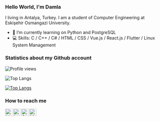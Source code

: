 ### Hello World, I'm Damla

I living in Antalya, Turkey. I am a student of Computer Engineering at Eskişehir Osmangazi University.
 
- 🌱 I’m currently learning on Python and PostgreSQL
- 💻 Skills: C / C++ / C# / HTML / CSS / Vue.js / React.js / Flutter / Linux System Management

### Statistics about my Github account

![Profile views](https://gpvc.arturio.dev/damladlg)

![Top Langs](https://github-readme-stats.vercel.app/api/top-langs/?username=damladlg&layout=compact)

[![Top Langs](https://github-readme-stats.vercel.app/api/top-langs/?username=damladlg&layout=compact)](https://github.com/damladlg/github-readme-stats)
### How to reach me

<a target="_blank" href="https://www.linkedin.com/in/damla-dalgic/">
  <img align="left" alt="LinkdeIN" width="23px" src="https://cdn.jsdelivr.net/npm/simple-icons@v3/icons/linkedin.svg" />
</a>
<a target="_blank" href="https://www.instagram.com/damladlg/?hl=tr">
  <img align="left" alt="Instagram" width="23px" src="https://cdn.jsdelivr.net/npm/simple-icons@v3/icons/instagram.svg" />
</a>
<a target="_blank" href="mailto:damladdalgic@gmail.com">
  <img align="left" alt="Gmail" width="23px" src="https://cdn.jsdelivr.net/npm/simple-icons@v3/icons/gmail.svg" />
</a>
<a target="_blank" href="https://medium.com/@damladlg">
  <img align="left" alt="Medium" width="23px" src="https://cdn.jsdelivr.net/npm/simple-icons@v3/icons/medium.svg" />
</a>
